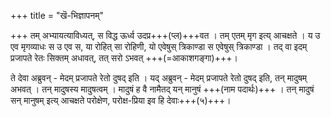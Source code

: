 +++
title = "खॆ-भिज्ञापनम्"

+++
तम् अभ्यायत्याविध्यत्, स विद्ध ऊर्ध्व उदप्र+++(प्ल)+++वत । तम् एतम् मृग इत्य् आचक्षते । य उ एव मृगव्याधः स उ एव स, या रोहित् सा रोहिणी, यो एवेषुस् त्रिकाण्डा स एवेषुस् त्रिकाण्डा । तद् वा इदम् प्रजापते रेतः सिक्तम् अधावत्, तत् सरो ऽभवत् +++(=आकाशगङ्गा)+++।

ते देवा अब्रुवन् - मेदम् प्रजापते रेतो दुषद् इति । यद् अब्रुवन् - मेदम् प्रजापते रेतो दुषद् इति, तन् मादुषम् अभवत् । तन् मादुषस्य मादुषत्वम् । मादुषं ह वै नामैतद् यन् मानुषं +++(नाम पदार्थः)+++ । तन् मादुषं सन् मानुषम् इत्य् आचक्षते परोक्षेण, परोक्ष-प्रिया इव हि देवाः+++(५)+++।